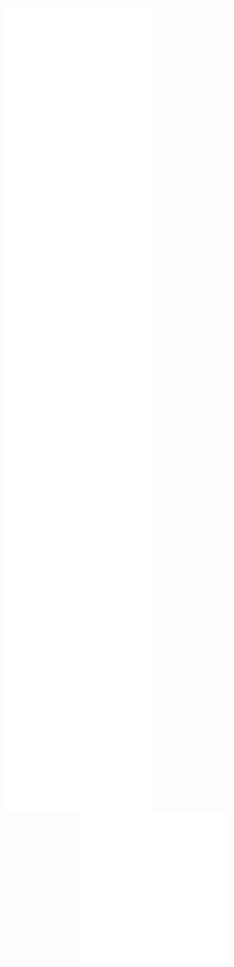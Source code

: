 [<img align="left" width="330" src="https://raw.githubusercontent.com/metamethods/metamethods/main/github-metrics.svg">](#)

[<img align="right" width="330" src="https://raw.githubusercontent.com/metamethods/metamethods/main/tween-wrapper-stats.svg">](#)
